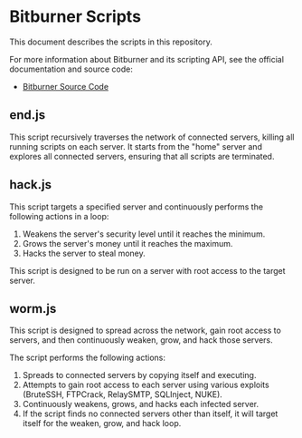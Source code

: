 # Bitburner Scripts

This document describes the scripts in this repository.

For more information about Bitburner and its scripting API, see the official documentation and source code:

*   [Bitburner Source Code](https://github.com/bitburner-official/bitburner-src)

## end.js

This script recursively traverses the network of connected servers, killing all running scripts on each server. It starts from the "home" server and explores all connected servers, ensuring that all scripts are terminated.

## hack.js

This script targets a specified server and continuously performs the following actions in a loop:
1.  Weakens the server's security level until it reaches the minimum.
2.  Grows the server's money until it reaches the maximum.
3.  Hacks the server to steal money.

This script is designed to be run on a server with root access to the target server.

## worm.js

This script is designed to spread across the network, gain root access to servers, and then continuously weaken, grow, and hack those servers.

The script performs the following actions:

1.  Spreads to connected servers by copying itself and executing.
2.  Attempts to gain root access to each server using various exploits (BruteSSH, FTPCrack, RelaySMTP, SQLInject, NUKE).
3.  Continuously weakens, grows, and hacks each infected server.
4.  If the script finds no connected servers other than itself, it will target itself for the weaken, grow, and hack loop.
